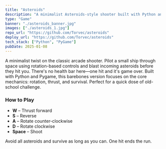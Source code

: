 ```yaml
---
title: "Asteroids"
description: "A minimalist Asteroids-style shooter built with Python and Pygame. Rotate, thrust, and shoot to survive as long as possible—one hit ends the run."
type: "Game"
banner: "./asteroids_banner.jpg"
images: ["./asteroids_1.jpg"]
repo_url: "https://github.com/Torvec/asteroids"
deploy_url: "https://github.com/Torvec/asteroids"
tech_stack: ["Python", "PyGame"]
pubDate: 2025-01-08
---
```


A minimalist twist on the classic arcade shooter. Pilot a small ship through space using rotation-based controls and blast incoming asteroids before they hit you. There's no health bar here—one hit and it's game over. Built with Python and Pygame, this barebones version focuses on the core mechanics: rotation, thrust, and survival. Perfect for a quick dose of old-school challenge.

### How to Play

- **W** – Thrust forward
- **S** – Reverse
- **A** – Rotate counter-clockwise
- **D** – Rotate clockwise
- **Space** – Shoot

Avoid all asteroids and survive as long as you can. One hit ends the run.
